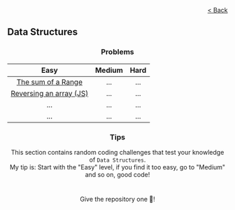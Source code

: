 <p align="right">
  <a href="../../README.md">< Back</a>
</p>

<h2>Data Structures</h2>

<h3 align="center">Problems</h3>

<div align="center">

| Easy 	| Medium 	| Hard 	|
|:---:	|:---:	|:---:	|
| [The sum of a Range](./the-sum-of-a-range/problem.md)	| ... 	| ... 	|
| [Reversing an array (JS)](./reversing-an-array/problem.md) 	| ... 	| ... 	|
| ... | ... | ... |
| ... | ... | ... |

</div>

<h3 align="center">Tips</h3>

<p align="center">This section contains random coding challenges that test your knowledge of <code>Data Structures</code>.<br> My tip is: Start with the "Easy" level, if you find it too easy, go to "Medium" and so on, good code!</p>

#

<p align="center">Give the repository one 🌟!<p>
